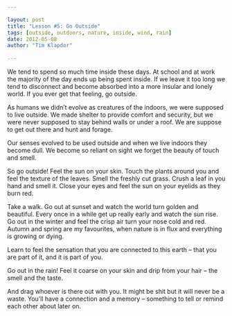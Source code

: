 ```yaml
---

layout: post
title: "Lesson #5: Go Outside"
tags: [outside, outdoors, nature, inside, wind, rain]
date: 2012-05-08
author: "Tim Klapdor"
 
---
```


We tend to spend so much time inside these days. At school and at work the majority of the day ends up being spent inside. If we leave it too long we tend to disconnect and become absorbed into a more insular and lonely world. If you ever get that feeling, go outside.

As humans we didn’t evolve as creatures of the indoors, we were supposed to live outside. We made shelter to provide comfort and security, but we were never supposed to stay behind walls or under a roof. We are suppose to get out there and hunt and forage.

Our senses evolved to be used outside and when we live indoors they become dull. We become so reliant on sight we forget the beauty of touch and smell.

So go outside! Feel the sun on your skin. Touch the plants around you and feel the texture of the leaves. Smell the freshly cut grass. Crush a leaf in you hand and smell it. Close your eyes and feel the sun on your eyelids as they burn red.

Take a walk. Go out at sunset and watch the world turn golden and beautiful. Every once in a while get up really early and watch the sun rise. Go out in the winter and feel the crisp air turn your nose cold and red. Autumn and spring are my favourites, when nature is in flux and everything is  growing or dying.

Learn to feel the sensation that you are connected to this earth – that you are part of it, and it is part of you.

Go out in the rain! Feel it coarse on your skin and drip from your hair – the smell and the taste.

And drag whoever is there out with you. It might be shit but it will never be a waste. You’ll have a connection and a memory – something to tell or remind each other about later on.